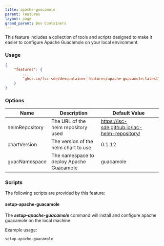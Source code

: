 ```yaml
---
title: apache-guacamole
parent: Features
layout: page
grand_parent: Dev Containers
---
```


This feature includes a collection of tools and scripts designed to make it easier to configure Apache Guacamole on your local environment.

### Usage

```json
{
    "features": {
        ...
		"ghcr.io/lsc-sde/devcontainer-features/apache-guacamole:latest" : {}
    }
}
```

### Options

| Name | Description | Default Value |
| --- | --- | --- |
| helmRepository | The URL of the helm repository used | https://lsc-sde.github.io/iac-helm-repository/ |
| chartVersion | The version of the helm chart to use | 0.1.12 |
| guacNamespace | The namespace to deploy Apache Guacamole | guacamole |

### Scripts
The following scripts are provided by this feature:

#### setup-apache-guacamole
The ***setup-apache-guacamole*** command will install and configure apache guacamole on the local machine

Example usage:
```bash
setup-apache-guacamole
```

